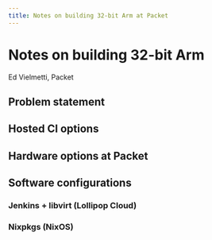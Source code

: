 ```yaml
---
title: Notes on building 32-bit Arm at Packet
---
```

# Notes on building 32-bit Arm

Ed Vielmetti, Packet

## Problem statement

## Hosted CI options

## Hardware options at Packet

## Software configurations

### Jenkins + libvirt (Lollipop Cloud)

### Nixpkgs (NixOS)
